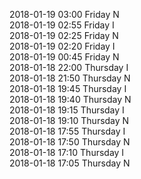 2018-01-19 03:00 Friday  N  
2018-01-19 02:55 Friday  I  
2018-01-19 02:25 Friday  N  
2018-01-19 02:20 Friday  I  
2018-01-19 00:45 Friday  N  
2018-01-18 22:00 Thursday  I  
2018-01-18 21:50 Thursday  N  
2018-01-18 19:45 Thursday  I  
2018-01-18 19:40 Thursday  N  
2018-01-18 19:15 Thursday  I  
2018-01-18 19:10 Thursday  N  
2018-01-18 17:55 Thursday  I  
2018-01-18 17:50 Thursday  N  
2018-01-18 17:10 Thursday  I  
2018-01-18 17:05 Thursday  N  
